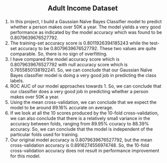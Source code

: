 ## <p align="center">Adult Income Dataset</p>
1. In this project, I build a Gaussian Naïve Bayes Classifier model to predict whether a person makes over 50K a year. The model yields a very good performance as indicated by the model accuracy which was found to be 0.8079639676527792.
2. The training-set accuracy score is 0.8011926394185243 while the test-set accuracy to be 0.8079639676527792. These two values are quite comparable. So, there is no sign of overfitting.
3. I have compared the model accuracy score which is 0.8079639676527792 with null accuracy score which is 0.7655850138192241. So, we can conclude that our Gaussian Naïve Bayes classifier model is doing a very good job in predicting the class labels.
4. ROC AUC of our model approaches towards 1. So, we can conclude that our classifier does a very good job in predicting whether a person makes over 50K a year.
5. Using the mean cross-validation, we can conclude that we expect the model to be around 89.16% accurate on average.
6. If we look at all the 10 scores produced by the 10-fold cross-validation, we can also conclude that there is a relatively small variance in the accuracy between folds, ranging from 89.95% ccuracy to 88.39% accuracy. So, we can conclude that the model is independent of the particular folds used for training.
7. Our original model accuracy is 0.8079639676527792, but the mean cross-validation accuracy is 0.8916274556974748. So, the 10-fold cross-validation accuracy does not result in performance improvement for this model.
